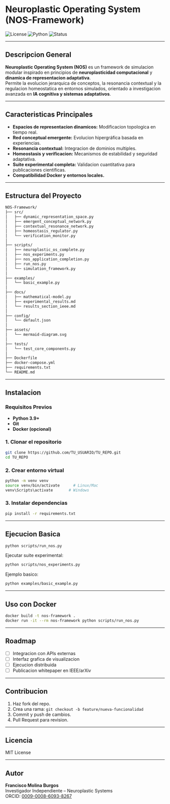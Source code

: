 # Neuroplastic Operating System (NOS-Framework)

![License](https://img.shields.io/badge/license-MIT-blue.svg)
![Python](https://img.shields.io/badge/python-3.9%2B-blue.svg)
![Status](https://img.shields.io/badge/status-Active-success.svg)

---

## Descripcion General

**Neuroplastic Operating System (NOS)** es un framework de simulacion modular inspirado en principios de **neuroplasticidad computacional** y **dinamica de representacion adaptativa**.  
Permite la evolucion jerarquica de conceptos, la resonancia contextual y la regulacion homeostatica en entornos simulados, orientado a investigacion avanzada en **IA cognitiva y sistemas adaptativos**.

---

## Caracteristicas Principales

- **Espacios de representacion dinamicos:** Modificacion topologica en tiempo real.
- **Red conceptual emergente:** Evolucion hipergráfica basada en experiencias.
- **Resonancia contextual:** Integracion de dominios multiples.
- **Homeostasis y verificacion:** Mecanismos de estabilidad y seguridad adaptativa.
- **Suite experimental completa:** Validacion cuantitativa para publicaciones cientificas.
- **Compatibilidad Docker y entornos locales.**

---

## Estructura del Proyecto

```bash
NOS-Framework/
├── src/
│   ├── dynamic_representation_space.py
│   ├── emergent_conceptual_network.py
│   ├── contextual_resonance_network.py
│   ├── homeostasis_regulator.py
│   └── verification_monitor.py
│
├── scripts/
│   ├── neuroplastic_os_complete.py
│   ├── nos_experiments.py
│   ├── nos_application_completion.py
│   ├── run_nos.py
│   └── simulation_framework.py
│
├── examples/
│   └── basic_example.py
│
├── docs/
│   ├── mathematical-model.py
│   ├── experimental_results.md
│   └── results_section_ieee.md
│
├── config/
│   └── default.json
│
├── assets/
│   └── mermaid-diagram.svg
│
├── tests/
│   └── test_core_components.py
│
├── Dockerfile
├── docker-compose.yml
├── requirements.txt
└── README.md
```

---

## Instalacion

### Requisitos Previos

- **Python 3.9+**
- **Git**
- **Docker (opcional)**

### 1. Clonar el repositorio

```bash
git clone https://github.com/TU_USUARIO/TU_REPO.git
cd TU_REPO
```

### 2. Crear entorno virtual

```bash
python -m venv venv
source venv/bin/activate      # Linux/Mac
venv\Scripts\activate       # Windows
```

### 3. Instalar dependencias

```bash
pip install -r requirements.txt
```

---

## Ejecucion Basica

```bash
python scripts/run_nos.py
```

Ejecutar suite experimental:

```bash
python scripts/nos_experiments.py
```

Ejemplo basico:

```bash
python examples/basic_example.py
```

---

## Uso con Docker

```bash
docker build -t nos-framework .
docker run -it --rm nos-framework python scripts/run_nos.py
```

---

## Roadmap

- [ ] Integracion con APIs externas
- [ ] Interfaz grafica de visualizacion
- [ ] Ejecucion distribuida
- [ ] Publicacion whitepaper en IEEE/arXiv

---

## Contribucion

1. Haz fork del repo.
2. Crea una rama: `git checkout -b feature/nueva-funcionalidad`
3. Commit y push de cambios.
4. Pull Request para revision.

---

## Licencia

MIT License

---

## Autor

**Francisco Molina Burgos**  
Investigador Independiente – Neuroplastic Systems  
ORCID: [0009-0008-6093-8267](https://orcid.org/0009-0008-6093-8267)
